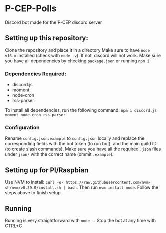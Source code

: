 # P-CEP-Polls
Discord bot made for the P-CEP discord server

## Setting up this repository:
Clone the repository and place it in a directory
Make sure to have `node v16.x` installed (check with `node -v`). If not, discord will not work.
Make sure you have all dependencies by checking `package.json` or running `npm i`

### Dependencies Required:
- discord.js
- moment
- node-cron
- rss-parser

To install all dependencies, run the following command: 
`npm i discord.js moment node-cron rss-parser`

### Configuration
Rename `config.json.example` to `config.json` locally and replace the corresponding fields with the bot token (to run bot), and the main guild ID (to create slash commands).
Make sure you have all the required `.json` files under `json/` with the correct name (ommit `.example`).

## Setting up for PI/Raspbian
Use NVM to install: `curl -o- https://raw.githubusercontent.com/nvm-sh/nvm/v0.39.0/install.sh | bash`.
Then run `nvm install node`. Follow the steps above to finish setup.

## Running
Running is very straightforward with `node .`. Stop the bot at any time with CTRL+C



